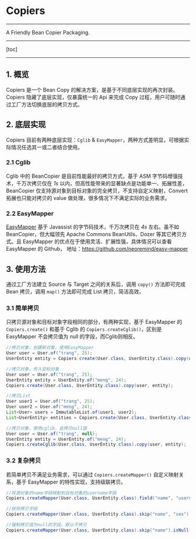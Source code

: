 # Copiers

---
A Friendly Bean Copier Packaging.

---

[toc]

---

## 1. 概览
Copiers 是一个 Bean Copy 的解决方案，是基于不同底层实现的再次封装。
Copiers 隐藏了底层实现，仅暴露统一的 Api 来完成 Copy 过程，用户可随时通过工厂方法切换底层的拷贝方式。

## 2. 底层实现
Copiers 目前有两种底层实现：`Cglib` & `EasyMapper`，两种方式差明显，可根据实际情况任选其一或二者结合使用。

### 2.1 Cglib
Cglib 中的 BeanCopier 是目前性能最好的拷贝方式，基于 ASM 字节码增强技术，千万次拷贝仅在 *1s* 以内，但高性能带来的显著缺点是功能单一、拓展性差，BeanCopier 仅支持源对象到目标对象的完全拷贝，不支持自定义映射，Convert 拓展也只能对拷贝的 value 做处理，很多情况下不满足实际的业务需求。

### 2.2 EasyMapper
[EasyMapper](https://github.com/neoremind/easy-mapper) 基于 Javassist 的字节码技术，千万次拷贝在 *4s* 左右。虽不如 BeanCopier，但大幅领先 Apache Commons BeanUtils、Dozer 等其它拷贝方式。且 EasyMapper 的优点在于使用灵活、扩展性强，具体情况可以查看 EasyMapper 的 Github， 地址：https://github.com/neoremind/easy-mapper

## 3. 使用方法
通过工厂方法建立 Source 与 Target 之间的关系后，调用 `copy()` 方法即可完成 Bean 拷贝，调用 `map()` 方法即可完成 List 拷贝，简洁高效。

### 3.1 简单拷贝
只拷贝源对象和目标对象字段相同的部分，有两种实现，基于 EasyMapper 的 `Copiers.create()` 和基于 Cglib 的 `Copiers.createCglib()`，区别是 EasyMapper 不会拷贝值为 null 的字段，而Cglib则相反。

```java
//拷贝对象，创建新对象，使用EasyMapper
User user = User.of("trang", 25);
UserEntity entity = Copiers.create(User.class, UserEntity.class).copy(user);

//拷贝对象，传入目标对象
User user = User.of("trang", 25);
UserEntity entity = UserEntity.of("meng", 24);
Copiers.create(User.class, UserEntity.class).copy(user, entity);

//拷贝List
User user1 = User.of("trang", 25);
User user2 = User.of("meng", 24);
List<User> users = ImmutableList.of(user1, user2);
List<UserEntity> entities = Copiers.create(User.class, UserEntity.class).map(users);

//拷贝对象，使用cglib，会拷贝null值
User user = User.of("trang", null);
UserEntity entity = UserEntity.of("meng", 24);
Copiers.createCglib(User.class, UserEntity.class).copy(user, entity);
```

### 3.2 复杂拷贝
若简单拷贝不满足业务需求，可以通过 `Copiers.createMapper()` 自定义映射关系，基于 EasyMapper 的特性实现，支持级联拷贝。

```java
//将源对象的name字段映射到目标对象的username字段
Copiers.createMapper(User.class, UserEntity.class).field("name", "username").register();

//排除拷贝字段
Copiers.createMapper(User.class, UserEntity.class).skip("name", "sex").register();

//强制拷贝值为null的字段，默认不拷贝
Copiers.createMapper(User.class, UserEntity.class).skip("name").isNull(true).register();
```
